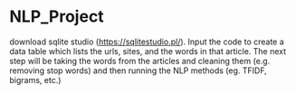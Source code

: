 # NLP_Project
 
download sqlite studio (https://sqlitestudio.pl/).
Input the code to create a data table which lists the urls, sites, and the words in that article. 
The next step will be taking the words from the articles and cleaning them (e.g. removing stop words) and then running the NLP methods (eg. TFIDF, bigrams, etc.)
